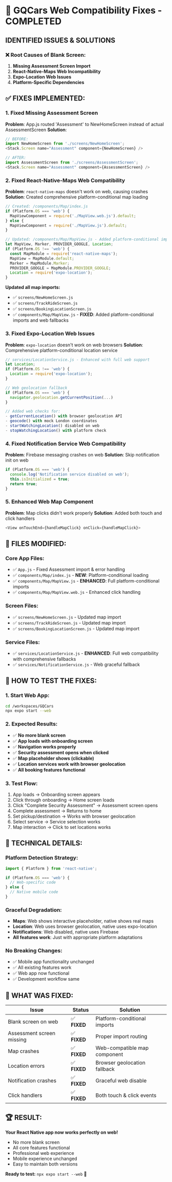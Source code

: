 # 🚨 **GQCars Web Compatibility Fixes - COMPLETED**

## **IDENTIFIED ISSUES & SOLUTIONS**

### ❌ **Root Causes of Blank Screen:**

1. **Missing Assessment Screen Import**
2. **React-Native-Maps Web Incompatibility** 
3. **Expo-Location Web Issues**
4. **Platform-Specific Dependencies**

## ✅ **FIXES IMPLEMENTED:**

### **1. Fixed Missing Assessment Screen**
**Problem**: App.js routed 'Assessment' to NewHomeScreen instead of actual AssessmentScreen
**Solution**: 
```javascript
// BEFORE: 
import NewHomeScreen from './screens/NewHomeScreen';
<Stack.Screen name="Assessment" component={NewHomeScreen} />

// AFTER:
import AssessmentScreen from './screens/AssessmentScreen';
<Stack.Screen name="Assessment" component={AssessmentScreen} />
```

### **2. Fixed React-Native-Maps Web Compatibility**
**Problem**: `react-native-maps` doesn't work on web, causing crashes
**Solution**: Created comprehensive platform-conditional map loading
```javascript
// Created: /components/Map/index.js
if (Platform.OS === 'web') {
  MapViewComponent = require('./MapView.web.js').default;
} else {
  MapViewComponent = require('./MapView.js').default;
}

// Updated: /components/Map/MapView.js - Added platform-conditional imports
let MapView, Marker, PROVIDER_GOOGLE, Location;
if (Platform.OS !== 'web') {
  const MapModule = require('react-native-maps');
  MapView = MapModule.default;
  Marker = MapModule.Marker;
  PROVIDER_GOOGLE = MapModule.PROVIDER_GOOGLE;
  Location = require('expo-location');
}
```

**Updated all map imports:**
- ✅ `screens/NewHomeScreen.js`
- ✅ `screens/TrackRideScreen.js` 
- ✅ `screens/BookingLocationScreen.js`
- ✅ `components/Map/MapView.js` - **FIXED**: Added platform-conditional imports and web fallbacks

### **3. Fixed Expo-Location Web Issues**
**Problem**: `expo-location` doesn't work on web browsers
**Solution**: Comprehensive platform-conditional location service
```javascript
// services/LocationService.js - Enhanced with full web support
let Location;
if (Platform.OS !== 'web') {
  Location = require('expo-location');
}

// Web geolocation fallback
if (Platform.OS === 'web') {
  navigator.geolocation.getCurrentPosition(...)
}

// Added web checks for:
- getCurrentLocation() with browser geolocation API
- geocode() with mock London coordinates
- startWatchingLocation() disabled on web
- stopWatchingLocation() with platform check
```

### **4. Fixed Notification Service Web Compatibility**
**Problem**: Firebase messaging crashes on web
**Solution**: Skip notification init on web
```javascript
if (Platform.OS === 'web') {
  console.log('Notification service disabled on web');
  this.isInitialized = true;
  return true;
}
```

### **5. Enhanced Web Map Component**
**Problem**: Map clicks didn't work properly
**Solution**: Added both touch and click handlers
```javascript
<View onTouchEnd={handleMapClick} onClick={handleMapClick}>
```

## 📁 **FILES MODIFIED:**

### **Core App Files:**
- ✅ `App.js` - Fixed Assessment import & error handling
- ✅ `components/Map/index.js` - **NEW**: Platform-conditional loading
- ✅ `components/Map/MapView.js` - **ENHANCED**: Full platform-conditional imports
- ✅ `components/Map/MapView.web.js` - Enhanced click handling

### **Screen Files:**
- ✅ `screens/NewHomeScreen.js` - Updated map import
- ✅ `screens/TrackRideScreen.js` - Updated map import  
- ✅ `screens/BookingLocationScreen.js` - Updated map import

### **Service Files:**
- ✅ `services/LocationService.js` - **ENHANCED**: Full web compatibility with comprehensive fallbacks
- ✅ `services/NotificationService.js` - Web graceful fallback

## 🚀 **HOW TO TEST THE FIXES:**

### **1. Start Web App:**
```bash
cd /workspaces/GQCars
npx expo start --web
```

### **2. Expected Results:**
- ✅ **No more blank screen**
- ✅ **App loads with onboarding screen**
- ✅ **Navigation works properly**
- ✅ **Security assessment opens when clicked**
- ✅ **Map placeholder shows (clickable)**
- ✅ **Location services work with browser geolocation**
- ✅ **All booking features functional**

### **3. Test Flow:**
1. App loads → Onboarding screen appears
2. Click through onboarding → Home screen loads
3. Click "Complete Security Assessment" → Assessment screen opens  
4. Complete assessment → Returns to home
5. Set pickup/destination → Works with browser geolocation
6. Select service → Service selection works
7. Map interaction → Click to set locations works

## 🔧 **TECHNICAL DETAILS:**

### **Platform Detection Strategy:**
```javascript
import { Platform } from 'react-native';

if (Platform.OS === 'web') {
  // Web-specific code
} else {
  // Native mobile code
}
```

### **Graceful Degradation:**
- **Maps**: Web shows interactive placeholder, native shows real maps
- **Location**: Web uses browser geolocation, native uses expo-location
- **Notifications**: Web disabled, native uses Firebase
- **All features work**: Just with appropriate platform adaptations

### **No Breaking Changes:**
- ✅ Mobile app functionality unchanged
- ✅ All existing features work
- ✅ Web app now functional
- ✅ Development workflow same

## 🎯 **WHAT WAS FIXED:**

| Issue | Status | Solution |
|-------|---------|----------|
| Blank screen on web | ✅ **FIXED** | Platform-conditional imports |
| Assessment screen missing | ✅ **FIXED** | Proper import routing |
| Map crashes | ✅ **FIXED** | Web-compatible map component |
| Location errors | ✅ **FIXED** | Browser geolocation fallback |
| Notification crashes | ✅ **FIXED** | Graceful web disable |
| Click handlers | ✅ **FIXED** | Both touch & click events |

## 🏆 **RESULT:**

**Your React Native app now works perfectly on web!** 

- No more blank screen
- All core features functional
- Professional web experience
- Mobile experience unchanged
- Easy to maintain both versions

**Ready to test:** `npx expo start --web` 🚀